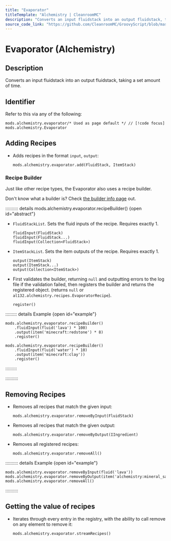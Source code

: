 ```yaml
---
title: "Evaporator"
titleTemplate: "Alchemistry | CleanroomMC"
description: "Converts an input fluidstack into an output fluidstack, taking a set amount of time."
source_code_link: "https://github.com/CleanroomMC/GroovyScript/blob/master/src/main/java/com/cleanroommc/groovyscript/compat/mods/alchemistry/Evaporator.java"
---
```


# Evaporator (Alchemistry)

## Description

Converts an input fluidstack into an output fluidstack, taking a set amount of time.

## Identifier

Refer to this via any of the following:

```groovy:no-line-numbers {1}
mods.alchemistry.evaporator/* Used as page default */ // [!code focus]
mods.alchemistry.Evaporator
```


## Adding Recipes

- Adds recipes in the format `input`, `output`:

    ```groovy:no-line-numbers
    mods.alchemistry.evaporator.add(FluidStack, ItemStack)
    ```


### Recipe Builder

Just like other recipe types, the Evaporator also uses a recipe builder.

Don't know what a builder is? Check [the builder info page](../../groovy/builder.md) out.

:::::::::: details mods.alchemistry.evaporator.recipeBuilder() {open id="abstract"}
- `FluidStackList`. Sets the fluid inputs of the recipe. Requires exactly 1.

    ```groovy:no-line-numbers
    fluidInput(FluidStack)
    fluidInput(FluidStack...)
    fluidInput(Collection<FluidStack>)
    ```

- `ItemStackList`. Sets the item outputs of the recipe. Requires exactly 1.

    ```groovy:no-line-numbers
    output(ItemStack)
    output(ItemStack...)
    output(Collection<ItemStack>)
    ```

- First validates the builder, returning `null` and outputting errors to the log file if the validation failed, then registers the builder and returns the registered object. (returns `null` or `al132.alchemistry.recipes.EvaporatorRecipe`).

    ```groovy:no-line-numbers
    register()
    ```

::::::::: details Example {open id="example"}
```groovy:no-line-numbers
mods.alchemistry.evaporator.recipeBuilder()
    .fluidInput(fluid('lava') * 100)
    .output(item('minecraft:redstone') * 8)
    .register()

mods.alchemistry.evaporator.recipeBuilder()
    .fluidInput(fluid('water') * 10)
    .output(item('minecraft:clay'))
    .register()
```

:::::::::

::::::::::

## Removing Recipes

- Removes all recipes that match the given input:

    ```groovy:no-line-numbers
    mods.alchemistry.evaporator.removeByInput(FluidStack)
    ```

- Removes all recipes that match the given output:

    ```groovy:no-line-numbers
    mods.alchemistry.evaporator.removeByOutput(IIngredient)
    ```

- Removes all registered recipes:

    ```groovy:no-line-numbers
    mods.alchemistry.evaporator.removeAll()
    ```

:::::::::: details Example {open id="example"}
```groovy:no-line-numbers
mods.alchemistry.evaporator.removeByInput(fluid('lava'))
mods.alchemistry.evaporator.removeByOutput(item('alchemistry:mineral_salt'))
mods.alchemistry.evaporator.removeAll()
```

::::::::::

## Getting the value of recipes

- Iterates through every entry in the registry, with the ability to call remove on any element to remove it:

    ```groovy:no-line-numbers
    mods.alchemistry.evaporator.streamRecipes()
    ```
